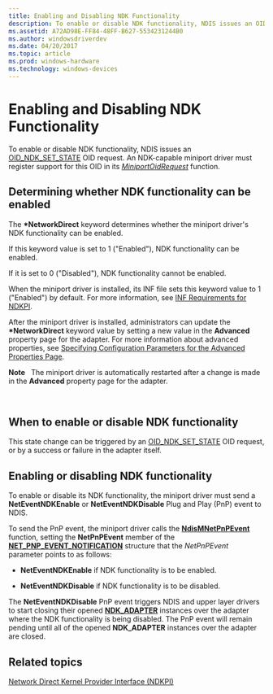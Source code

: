 ```yaml
---
title: Enabling and Disabling NDK Functionality
description: To enable or disable NDK functionality, NDIS issues an OID_NDK_SET_STATE OID request. An NDK-capable miniport driver must register support for this OID in its MiniportOidRequest function.
ms.assetid: A72AD98E-FF84-48FF-B627-5534231244B0
ms.author: windowsdriverdev
ms.date: 04/20/2017
ms.topic: article
ms.prod: windows-hardware
ms.technology: windows-devices
---
```


# Enabling and Disabling NDK Functionality


To enable or disable NDK functionality, NDIS issues an [OID\_NDK\_SET\_STATE](https://msdn.microsoft.com/library/windows/hardware/hh451812) OID request. An NDK-capable miniport driver must register support for this OID in its [*MiniportOidRequest*](https://msdn.microsoft.com/library/windows/hardware/ff559416) function.

## Determining whether NDK functionality can be enabled


The **\*NetworkDirect** keyword determines whether the miniport driver's NDK functionality can be enabled.

If this keyword value is set to 1 ("Enabled"), NDK functionality can be enabled.

If it is set to 0 ("Disabled"), NDK functionality cannot be enabled.

When the miniport driver is installed, its INF file sets this keyword value to 1 ("Enabled") by default. For more information, see [INF Requirements for NDKPI](inf-requirements-for-ndkpi.md).

After the miniport driver is installed, administrators can update the **\*NetworkDirect** keyword value by setting a new value in the **Advanced** property page for the adapter. For more information about advanced properties, see [Specifying Configuration Parameters for the Advanced Properties Page](specifying-configuration-parameters-for-the-advanced-properties-page.md).

**Note**   The miniport driver is automatically restarted after a change is made in the **Advanced** property page for the adapter.

 

## When to enable or disable NDK functionality


This state change can be triggered by an [OID\_NDK\_SET\_STATE](https://msdn.microsoft.com/library/windows/hardware/hh451812) OID request, or by a success or failure in the adapter itself.

## Enabling or disabling NDK functionality


To enable or disable its NDK functionality, the miniport driver must send a **NetEventNDKEnable** or **NetEventNDKDisable** Plug and Play (PnP) event to NDIS.

To send the PnP event, the miniport driver calls the [**NdisMNetPnPEvent**](https://msdn.microsoft.com/library/windows/hardware/ff563616) function, setting the **NetPnPEvent** member of the [**NET\_PNP\_EVENT\_NOTIFICATION**](https://msdn.microsoft.com/library/windows/hardware/ff568752) structure that the *NetPnPEvent* parameter points to as follows:

-   **NetEventNDKEnable** if NDK functionality is to be enabled.

-   **NetEventNDKDisable** if NDK functionality is to be disabled.

The **NetEventNDKDisable** PnP event triggers NDIS and upper layer drivers to start closing their opened [**NDK\_ADAPTER**](https://msdn.microsoft.com/library/windows/hardware/hh439848) instances over the adapter where the NDK functionality is being disabled. The PnP event will remain pending until all of the opened **NDK\_ADAPTER** instances over the adapter are closed.

## Related topics


[Network Direct Kernel Provider Interface (NDKPI)](network-direct-kernel-programming-interface--ndkpi-.md)

 

 






